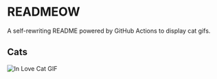 # READMEOW

A self-rewriting README powered by GitHub Actions to display cat gifs.

## Cats

![In Love Cat GIF](https://media2.giphy.com/media/MDJ9IbxxvDUQM/200.gif?cid=9acd02daybj60cpzjm8m11uf59yi5fyg6h8tv1o2kk6b541k&ep=v1_gifs_search&rid=200.gif&ct=g)
